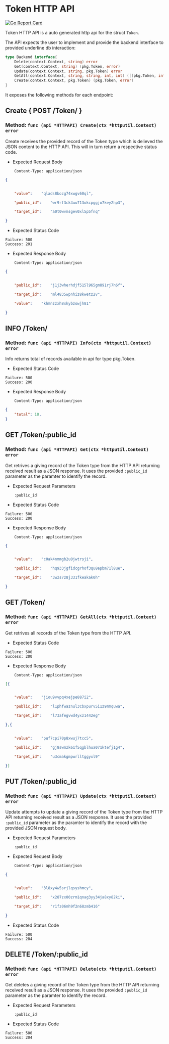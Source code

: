 Token HTTP API 
===============================

[![Go Report Card](https://goreportcard.com/badge/github.com/gokit/tenancykit/pkg/resources/tokenapi)](https://goreportcard.com/report/github.com/gokit/tenancykit/pkg/resources/tokenapi)

Token HTTP API is a auto generated http api for the struct `Token`.

The API expects the user to implement and provide the backend interface to provided underline db interaction:

```go
type Backend interface{
    Delete(context.Context, string) error
    Get(context.Context, string) (pkg.Token, error)
    Update(context.Context, string, pkg.Token) error
    GetAll(context.Context, string, string, int, int) ([]pkg.Token, int, error)
    Create(context.Context, pkg.Token) (pkg.Token, error)
}
```

It exposes the following methods for each endpoint:

## Create { POST /Token/ }
### Method: `func (api *HTTPAPI) Create(ctx *httputil.Context) error`

Create receives the provided record of the Token type which is delieved the 
JSON content to the HTTP API. This will in turn return a respective status code.

- Expected Request Body

```http
    Content-Type: application/json
```

```json
{


    "value":	"qlads8bozg74xwgv60ql",

    "public_id":	"wr9rf3ck4uu713okcpggjo7key2hp3",

    "target_id":	"a0t0wvmsgev0xl5p5fnq"

}
```

- Expected Status Code

```
Failure: 500
Success: 201
```

- Expected Response Body

```http
    Content-Type: application/json
```

```json
{


    "public_id":	"j1j3wherhdjf515l965gm891rj7h6f",

    "target_id":	"ml4835wpnhiz8kwetz2v",

    "value":	"khmnzzxh8xkybzowjh81"

}
```

## INFO /Token/
### Method: `func (api *HTTPAPI) Info(ctx *httputil.Context) error`

Info returns total of records available in api for type pkg.Token.

- Expected Status Code

```
Failure: 500
Success: 200
```

- Expected Response Body

```http
    Content-Type: application/json
```

```json
{
    "total": 10,
}
```

## GET /Token/:public_id
### Method: `func (api *HTTPAPI) Get(ctx *httputil.Context) error`

Get retrives a giving record of the Token type from the HTTP API returning received result as a JSON
response. It uses the provided `:public_id` parameter as the paramter to identify the record.

- Expected Request Parameters

```
    :public_id
```

- Expected Status Code

```
Failure: 500
Success: 200
```

- Expected Response Body

```http
    Content-Type: application/json
```

```json
{


    "value":	"c0ak4nmmgb2u0jwtrsji",

    "public_id":	"hq933jgfidcgrhof3qu8epbm71l8ue",

    "target_id":	"3wzs7z8j331fkeakak0h"

}
```

## GET /Token/
### Method: `func (api *HTTPAPI) GetAll(ctx *httputil.Context) error`

Get retrives all records of the Token type from the HTTP API.

- Expected Status Code

```
Failure: 500
Success: 200
```

- Expected Response Body

```http
    Content-Type: application/json
```

```json
[{


    "value":	"jiou9vvpq4xejpe887i2",

    "public_id":	"l1phfwaznul3cbxpurv5i1z9mmquwa",

    "target_id":	"l73afegvwd4yxz1442eg"

},{


    "value":	"puf7cpi70p8xwuj7tcc5",

    "public_id":	"gj8swmzk61f5qgblhua071ktefj1g4",

    "target_id":	"u3cmakgmpwrlltggyxl9"

}]
```

## PUT /Token/:public_id
### Method: `func (api *HTTPAPI) Update(ctx *httputil.Context) error`

Update attempts to update a giving record of the Token type from the HTTP API returning received result as a JSON
response. It uses the provided `:public_id` parameter as the paramter to identify the record with the provided JSON request body.

- Expected Request Parameters

```
    :public_id
```

- Expected Request Body

```http
    Content-Type: application/json
```

```json
{


    "value":	"3l8xy4w5srjlqsyshmcy",

    "public_id":	"x287zx00zrm1qnag3yy34ja8xy82ki",

    "target_id":	"r1fz06mh9f2n68zmb416"

}
```

- Expected Status Code

```
Failure: 500
Success: 204
```

## DELETE /Token/:public_id
### Method: `func (api *HTTPAPI) Delete(ctx *httputil.Context) error`

Get deletes a giving record of the Token type from the HTTP API returning received result as a JSON
response. It uses the provided `:public_id` parameter as the paramter to identify the record.

- Expected Request Parameters

```
    :public_id
```

- Expected Status Code

```
Failure: 500
Success: 204
```

